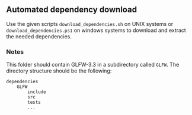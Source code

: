 ## Automated dependency download

Use the given scripts `download_dependencies.sh` on UNIX systems or `download_dependencies.ps1` on windows systems to download and extract
the needed dependencies.

### Notes

This folder should contain GLFW-3.3 in a subdirectory called `GLFW`.
The directory structure should be the following:
```$xslt
dependencies
    GLFW
        include
        src
        tests
        ...
```
